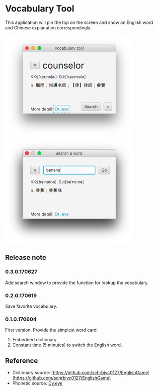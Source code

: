 # Vocabulary Tool

This application will pin the top on the screen and show an English word and Chinese explanation correspondingly.

![Screenshot main](./document/screenshot_main.png)
![Screenshot_search](./document/screenshot_search_window.png)


## Release note
### 0.3.0.170627
Add search window to provide the function for lookup the vocabulary.

### 0.2.0.170619
Save favorite vocabulary.

### 0.1.0.170604
First version. Provide the simplest word card.

1. Embedded dictionary.
2. Constant time (5 minutes) to switch the English word.

## Reference
* Dictionary source: [https://github.com/schrbjvc0127/EnglishGame](https://github.com/schrbjvc0127/EnglishGame)
* Phonetic source: [Dy.eye](http://yun.dreye.com/)